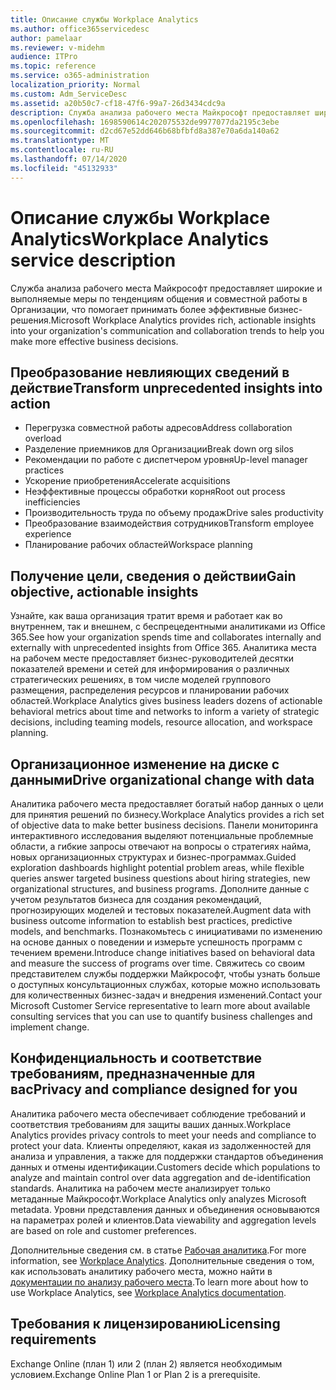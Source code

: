 ```yaml
---
title: Описание службы Workplace Analytics
ms.author: office365servicedesc
author: pamelaar
ms.reviewer: v-midehm
audience: ITPro
ms.topic: reference
ms.service: o365-administration
localization_priority: Normal
ms.custom: Adm_ServiceDesc
ms.assetid: a20b50c7-cf18-47f6-99a7-26d3434cdc9a
description: Служба анализа рабочего места Майкрософт предоставляет широкие и выполняемые меры по тенденциям общения и совместной работы в Организации, что помогает принимать более эффективные бизнес-решения.
ms.openlocfilehash: 1698590614c202075532de9977077da2195c3ebe
ms.sourcegitcommit: d2cd67e52dd646b68bfbfd8a387e70a6da140a62
ms.translationtype: MT
ms.contentlocale: ru-RU
ms.lasthandoff: 07/14/2020
ms.locfileid: "45132933"
---
```

# <a name="workplace-analytics-service-description"></a><span data-ttu-id="2f77b-103">Описание службы Workplace Analytics</span><span class="sxs-lookup"><span data-stu-id="2f77b-103">Workplace Analytics service description</span></span>

<span data-ttu-id="2f77b-104">Служба анализа рабочего места Майкрософт предоставляет широкие и выполняемые меры по тенденциям общения и совместной работы в Организации, что помогает принимать более эффективные бизнес-решения.</span><span class="sxs-lookup"><span data-stu-id="2f77b-104">Microsoft Workplace Analytics provides rich, actionable insights into your organization's communication and collaboration trends to help you make more effective business decisions.</span></span>

## <a name="transform-unprecedented-insights-into-action"></a><span data-ttu-id="2f77b-105">Преобразование невлияющих сведений в действие</span><span class="sxs-lookup"><span data-stu-id="2f77b-105">Transform unprecedented insights into action</span></span>

* <span data-ttu-id="2f77b-106">Перегрузка совместной работы адресов</span><span class="sxs-lookup"><span data-stu-id="2f77b-106">Address collaboration overload</span></span>
* <span data-ttu-id="2f77b-107">Разделение приемников для Организации</span><span class="sxs-lookup"><span data-stu-id="2f77b-107">Break down org silos</span></span>
* <span data-ttu-id="2f77b-108">Рекомендации по работе с диспетчером уровня</span><span class="sxs-lookup"><span data-stu-id="2f77b-108">Up-level manager practices</span></span>
* <span data-ttu-id="2f77b-109">Ускорение приобретения</span><span class="sxs-lookup"><span data-stu-id="2f77b-109">Accelerate acquisitions</span></span>
* <span data-ttu-id="2f77b-110">Неэффективные процессы обработки корня</span><span class="sxs-lookup"><span data-stu-id="2f77b-110">Root out process inefficiencies</span></span>
* <span data-ttu-id="2f77b-111">Производительность труда по объему продаж</span><span class="sxs-lookup"><span data-stu-id="2f77b-111">Drive sales productivity</span></span>
* <span data-ttu-id="2f77b-112">Преобразование взаимодействия сотрудников</span><span class="sxs-lookup"><span data-stu-id="2f77b-112">Transform employee experience</span></span>
* <span data-ttu-id="2f77b-113">Планирование рабочих областей</span><span class="sxs-lookup"><span data-stu-id="2f77b-113">Workspace planning</span></span>

## <a name="gain-objective-actionable-insights"></a><span data-ttu-id="2f77b-114">Получение цели, сведения о действии</span><span class="sxs-lookup"><span data-stu-id="2f77b-114">Gain objective, actionable insights</span></span>

<span data-ttu-id="2f77b-115">Узнайте, как ваша организация тратит время и работает как во внутреннем, так и внешнем, с беспрецедентными аналитиками из Office 365.</span><span class="sxs-lookup"><span data-stu-id="2f77b-115">See how your organization spends time and collaborates internally and externally with unprecedented insights from Office 365.</span></span> <span data-ttu-id="2f77b-116">Аналитика места на рабочем месте предоставляет бизнес-руководителей десятки показателей времени и сетей для информирования о различных стратегических решениях, в том числе моделей группового размещения, распределения ресурсов и планировании рабочих областей.</span><span class="sxs-lookup"><span data-stu-id="2f77b-116">Workplace Analytics gives business leaders dozens of actionable behavioral metrics about time and networks to inform a variety of strategic decisions, including teaming models, resource allocation, and workspace planning.</span></span>

## <a name="drive-organizational-change-with-data"></a><span data-ttu-id="2f77b-117">Организационное изменение на диске с данными</span><span class="sxs-lookup"><span data-stu-id="2f77b-117">Drive organizational change with data</span></span>

<span data-ttu-id="2f77b-118">Аналитика рабочего места предоставляет богатый набор данных о цели для принятия решений по бизнесу.</span><span class="sxs-lookup"><span data-stu-id="2f77b-118">Workplace Analytics provides a rich set of objective data to make better business decisions.</span></span> <span data-ttu-id="2f77b-119">Панели мониторинга интерактивного исследования выделяют потенциальные проблемные области, а гибкие запросы отвечают на вопросы о стратегиях найма, новых организационных структурах и бизнес-программах.</span><span class="sxs-lookup"><span data-stu-id="2f77b-119">Guided exploration dashboards highlight potential problem areas, while flexible queries answer targeted business questions about hiring strategies, new organizational structures, and business programs.</span></span> <span data-ttu-id="2f77b-120">Дополните данные с учетом результатов бизнеса для создания рекомендаций, прогнозирующих моделей и тестовых показателей.</span><span class="sxs-lookup"><span data-stu-id="2f77b-120">Augment data with business outcome information to establish best practices, predictive models, and benchmarks.</span></span> <span data-ttu-id="2f77b-121">Познакомьтесь с инициативами по изменению на основе данных о поведении и измерьте успешность программ с течением времени.</span><span class="sxs-lookup"><span data-stu-id="2f77b-121">Introduce change initiatives based on behavioral data and measure the success of programs over time.</span></span> <span data-ttu-id="2f77b-122">Свяжитесь со своим представителем службы поддержки Майкрософт, чтобы узнать больше о доступных консультационных службах, которые можно использовать для количественных бизнес-задач и внедрения изменений.</span><span class="sxs-lookup"><span data-stu-id="2f77b-122">Contact your Microsoft Customer Service representative to learn more about available consulting services that you can use to quantify business challenges and implement change.</span></span>

## <a name="privacy-and-compliance-designed-for-you"></a><span data-ttu-id="2f77b-123">Конфиденциальность и соответствие требованиям, предназначенные для вас</span><span class="sxs-lookup"><span data-stu-id="2f77b-123">Privacy and compliance designed for you</span></span>

<span data-ttu-id="2f77b-124">Аналитика рабочего места обеспечивает соблюдение требований и соответствия требованиям для защиты ваших данных.</span><span class="sxs-lookup"><span data-stu-id="2f77b-124">Workplace Analytics provides privacy controls to meet your needs and compliance to protect your data.</span></span> <span data-ttu-id="2f77b-125">Клиенты определяют, какая из задолженностей для анализа и управления, а также для поддержки стандартов объединения данных и отмены идентификации.</span><span class="sxs-lookup"><span data-stu-id="2f77b-125">Customers decide which populations to analyze and maintain control over data aggregation and de-identification standards.</span></span> <span data-ttu-id="2f77b-126">Аналитика на рабочем месте анализирует только метаданные Майкрософт.</span><span class="sxs-lookup"><span data-stu-id="2f77b-126">Workplace Analytics only analyzes Microsoft metadata.</span></span> <span data-ttu-id="2f77b-127">Уровни представления данных и объединения основываются на параметрах ролей и клиентов.</span><span class="sxs-lookup"><span data-stu-id="2f77b-127">Data viewability and aggregation levels are based on role and customer preferences.</span></span>

<span data-ttu-id="2f77b-128">Дополнительные сведения см. в статье [Рабочая аналитика](https://go.microsoft.com/fwlink/?linkid=852492).</span><span class="sxs-lookup"><span data-stu-id="2f77b-128">For more information, see [Workplace Analytics](https://go.microsoft.com/fwlink/?linkid=852492).</span></span> <span data-ttu-id="2f77b-129">Дополнительные сведения о том, как использовать аналитику рабочего места, можно найти в [документации по анализу рабочего места](https://docs.microsoft.com/workplace-analytics/).</span><span class="sxs-lookup"><span data-stu-id="2f77b-129">To learn more about how to use Workplace Analytics, see [Workplace Analytics documentation](https://docs.microsoft.com/workplace-analytics/).</span></span>
  
## <a name="licensing-requirements"></a><span data-ttu-id="2f77b-130">Требования к лицензированию</span><span class="sxs-lookup"><span data-stu-id="2f77b-130">Licensing requirements</span></span>

<span data-ttu-id="2f77b-131">Exchange Online (план 1) или 2 (план 2) является необходимым условием.</span><span class="sxs-lookup"><span data-stu-id="2f77b-131">Exchange Online Plan 1 or Plan 2 is a prerequisite.</span></span>
